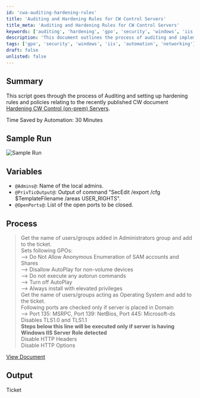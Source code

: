 ```yaml
---
id: 'cwa-auditing-hardening-rules'
title: 'Auditing and Hardening Rules for CW Control Servers'
title_meta: 'Auditing and Hardening Rules for CW Control Servers'
keywords: ['auditing', 'hardening', 'gpo', 'security', 'windows', 'iis', 'tls', 'ports', 'automation']
description: 'This document outlines the process of auditing and implementing hardening rules and policies for CW Control (on-prem) servers, focusing on security enhancements and compliance with best practices as per the recent CW guidelines.'
tags: ['gpo', 'security', 'windows', 'iis', 'automation', 'networking']
draft: false
unlisted: false
---
```

## Summary

This script goes through the process of Auditing and setting up hardening rules and policies relating to the recently published CW document [Hardening CW Control (on-prem) Servers](https://proval.itglue.com/5078775/docs/8025398).

Time Saved by Automation: 30 Minutes

## Sample Run

![Sample Run](..\..\..\static\img\Control-Server-Best-Practice-Ticket\image_1.png)

## Variables

- `@Admins@`: Name of the local admins.
- `@PrivTicOutput@`: Output of command "SecEdit /export /cfg $TemplateFilename /areas USER_RIGHTS".
- `@OpenPorts@`: List of the open ports to be closed.

## Process

> Get the name of users/groups added in Administrators group and add to the ticket.  
> Sets following GPOs:  
> --> Do Not Allow Anonymous Enumeration of SAM accounts and Shares  
> --> Disallow AutoPlay for non-volume devices  
> --> Do not execute any autorun commands  
> --> Turn off AutoPlay  
> --> Always install with elevated privileges  
> Get the name of users/groups acting as Operating System and add to the ticket.  
> Following ports are checked only if server is placed in Domain  
> --> Port 135: MSRPC, Port 139: NetBios, Port 445: Microsoft-ds  
> Disables TLS1.0 and TLS1.1  
> **Steps below this line will be executed only if server is having Windows IIS Server Role detected**  
> Disable HTTP Headers  
> Disable HTTP Options  

[View Document](https://proval.itglue.com/5078775/docs/8025398#version=published&documentMode=view)

## Output

Ticket



